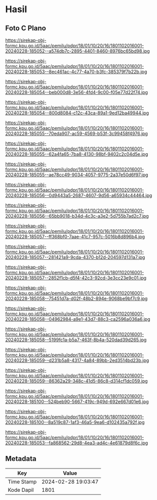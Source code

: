 # Hasil

## Foto C Plano

https://sirekap-obj-formc.kpu.go.id/5aac/pemilu/pdpr/18/01/10/20/16/1801102016001-20240228-185052--a574db7c-2895-4401-8460-8976bc65bd98.jpg

https://sirekap-obj-formc.kpu.go.id/5aac/pemilu/pdpr/18/01/10/20/16/1801102016001-20240228-185053--8ec461ac-4c77-4a70-b3fc-385379f7b22b.jpg

https://sirekap-obj-formc.kpu.go.id/5aac/pemilu/pdpr/18/01/10/20/16/1801102016001-20240228-185054--beb000d8-3e56-4fd4-9c00-f05e77d22f74.jpg

https://sirekap-obj-formc.kpu.go.id/5aac/pemilu/pdpr/18/01/10/20/16/1801102016001-20240228-185054--800d8084-c12c-43ca-89a1-9ed12ba49944.jpg

https://sirekap-obj-formc.kpu.go.id/5aac/pemilu/pdpr/18/01/10/20/16/1801102016001-20240228-185055--70eda907-ac59-4569-b53f-3c99458f4976.jpg

https://sirekap-obj-formc.kpu.go.id/5aac/pemilu/pdpr/18/01/10/20/16/1801102016001-20240228-185055--62a4fa65-7ba8-4130-98bf-9402c2c04d5e.jpg

https://sirekap-obj-formc.kpu.go.id/5aac/pemilu/pdpr/18/01/10/20/16/1801102016001-20240228-185055--ae78cc49-9034-4057-9775-2a37e50d6f97.jpg

https://sirekap-obj-formc.kpu.go.id/5aac/pemilu/pdpr/18/01/10/20/16/1801102016001-20240228-185056--0d9443a5-2687-4607-9d56-a65934c44464.jpg

https://sirekap-obj-formc.kpu.go.id/5aac/pemilu/pdpr/18/01/10/20/16/1801102016001-20240228-185056--65bb9018-b34d-4c3c-a3e2-5d755b7ad2c7.jpg

https://sirekap-obj-formc.kpu.go.id/5aac/pemilu/pdpr/18/01/10/20/16/1801102016001-20240228-185057--ff368bf0-7aae-41c7-957c-5016b8d896b4.jpg

https://sirekap-obj-formc.kpu.go.id/5aac/pemilu/pdpr/18/01/10/20/16/1801102016001-20240228-185057--281421a9-9cda-4370-b12d-204597d131a7.jpg

https://sirekap-obj-formc.kpu.go.id/5aac/pemilu/pdpr/18/01/10/20/16/1801102016001-20240228-185057--2852f1cb-d5f4-42c3-92cd-3e3cc23e9c01.jpg

https://sirekap-obj-formc.kpu.go.id/5aac/pemilu/pdpr/18/01/10/20/16/1801102016001-20240228-185058--75451d7a-d02f-48b2-894e-9068be9bf7c9.jpg

https://sirekap-obj-formc.kpu.go.id/5aac/pemilu/pdpr/18/01/10/20/16/1801102016001-20240228-185058--04962984-a9e1-43d7-88c3-ca2596a036a6.jpg

https://sirekap-obj-formc.kpu.go.id/5aac/pemilu/pdpr/18/01/10/20/16/1801102016001-20240228-185058--5199fc1a-b5a7-463f-8b4a-520dad39d265.jpg

https://sirekap-obj-formc.kpu.go.id/5aac/pemilu/pdpr/18/01/10/20/16/1801102016001-20240228-185059--d231b5a8-4317-4a84-89bb-2ed3514bd23b.jpg

https://sirekap-obj-formc.kpu.go.id/5aac/pemilu/pdpr/18/01/10/20/16/1801102016001-20240228-185059--86362a29-348c-41d5-86c8-d314cf1dc059.jpg

https://sirekap-obj-formc.kpu.go.id/5aac/pemilu/pdpr/18/01/10/20/16/1801102016001-20240228-185100--524beb90-5667-419c-949d-692e667d01e6.jpg

https://sirekap-obj-formc.kpu.go.id/5aac/pemilu/pdpr/18/01/10/20/16/1801102016001-20240228-185100--8a519c87-1af3-46a5-9ea6-d102435a792f.jpg

https://sirekap-obj-formc.kpu.go.id/5aac/pemilu/pdpr/18/01/10/20/16/1801102016001-20240228-185053--fa868562-29d8-4ea3-ad4c-4e61879d8f6c.jpg


## Metadata

| Key        | Value               |
| ---------- | ------------------- |
| Time Stamp | 2024-02-28 19:03:47 |
| Kode Dapil | 1801                |



